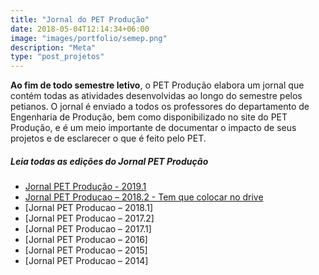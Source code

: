 ```yaml
---
title: "Jornal do PET Produção"
date: 2018-05-04T12:14:34+06:00
image: "images/portfolio/semep.png"
description: "Meta"
type: "post_projetos"
--- 
```


**Ao fim de todo semestre letivo**, o PET Produção elabora um jornal que contém todas as atividades desenvolvidas ao longo do semestre pelos petianos.
O jornal é enviado a todos os professores do departamento de Engenharia de Produção, bem como disponibilizado no site do PET Produção, e é um meio importante de documentar o impacto de seus projetos e de esclarecer o que é feito pelo PET.

##### Leia todas as edições do Jornal PET Produção

* [Jornal PET Produção - 2019.1](https://drive.google.com/file/d/1x6eNYcbYfcyTrhyDKU7JLUkVxaQnlRWg/view)
* [Jornal PET Producao – 2018.2 - Tem que colocar no drive](http://www.petprod.ufc.br/wp-content/uploads/2018/12/Jornal-PET-Producao-2018.2.pdf)
* [Jornal PET Producao – 2018.1]
* [Jornal PET Producao – 2017.2]
* [Jornal PET Producao – 2017.1]
* [Jornal PET Producao – 2016]
* [Jornal PET Producao – 2015]
* [Jornal PET Producao – 2014]







